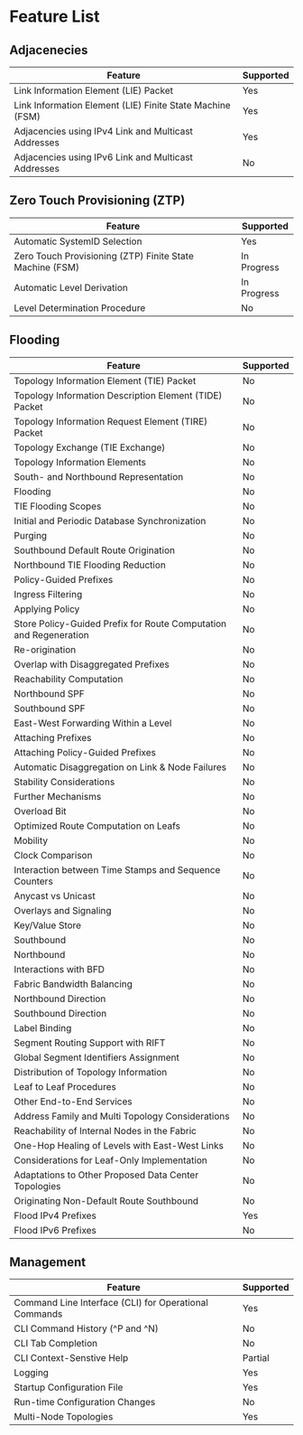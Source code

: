 # Feature List

## Adjacenecies

| Feature | Supported |
| --- | --- |
| Link Information Element (LIE) Packet | Yes |
| Link Information Element (LIE) Finite State Machine (FSM) | Yes |
| Adjacencies using IPv4 Link and Multicast Addresses | Yes |
| Adjacencies using IPv6 Link and Multicast Addresses | No |

## Zero Touch Provisioning (ZTP)

| Feature | Supported |
| --- | --- |
| Automatic SystemID Selection  | Yes |
| Zero Touch Provisioning (ZTP) Finite State Machine (FSM) | In Progress |
| Automatic Level Derivation | In Progress |
| Level Determination Procedure  | No |

## Flooding

| Feature | Supported |
| --- | --- |
| Topology Information Element (TIE) Packet | No |
| Topology Information Description Element (TIDE) Packet | No |
| Topology Information Request Element (TIRE) Packet | No |
| Topology Exchange (TIE Exchange) | No |
| Topology Information Elements | No |
| South- and Northbound Representation | No |
| Flooding  | No |
| TIE Flooding Scopes  | No |
| Initial and Periodic Database Synchronization  | No |
| Purging  | No |
| Southbound Default Route Origination  | No |
| Northbound TIE Flooding Reduction  | No |
| Policy-Guided Prefixes  | No |
| Ingress Filtering  | No |
| Applying Policy  | No |
| Store Policy-Guided Prefix for Route Computation and Regeneration  | No |
| Re-origination  | No |
| Overlap with Disaggregated Prefixes  | No |
| Reachability Computation  | No |
| Northbound SPF  | No |
| Southbound SPF  | No |
| East-West Forwarding Within a Level  | No |
| Attaching Prefixes  | No |
| Attaching Policy-Guided Prefixes  | No |
| Automatic Disaggregation on Link & Node Failures  | No |
| Stability Considerations  | No |
| Further Mechanisms  | No |
| Overload Bit  | No |
| Optimized Route Computation on Leafs  | No |
| Mobility  | No |
| Clock Comparison  | No |
| Interaction between Time Stamps and Sequence Counters  | No |
| Anycast vs Unicast  | No |
| Overlays and Signaling  | No |
| Key/Value Store  | No |
| Southbound  | No |
| Northbound  | No |
| Interactions with BFD  | No |
| Fabric Bandwidth Balancing  | No |
| Northbound Direction  | No |
| Southbound Direction  | No |
| Label Binding  | No |
| Segment Routing Support with RIFT  | No |
| Global Segment Identifiers Assignment  | No |
| Distribution of Topology Information  | No |
| Leaf to Leaf Procedures  | No |
| Other End-to-End Services  | No |
| Address Family and Multi Topology Considerations  | No |
| Reachability of Internal Nodes in the Fabric  | No |
| One-Hop Healing of Levels with East-West Links  | No |
| Considerations for Leaf-Only Implementation  | No |
| Adaptations to Other Proposed Data Center Topologies  | No |
| Originating Non-Default Route Southbound  | No |
| Flood IPv4 Prefixes | Yes |
| Flood IPv6 Prefixes | No |

## Management

| Feature | Supported |
| --- | --- |
| Command Line Interface (CLI) for Operational Commands | Yes |
| CLI Command History (^P and ^N) | No |
| CLI Tab Completion | No |
| CLI Context-Senstive Help | Partial |
| Logging | Yes |
| Startup Configuration File | Yes |
| Run-time Configuration Changes | No |
| Multi-Node Topologies | Yes |

